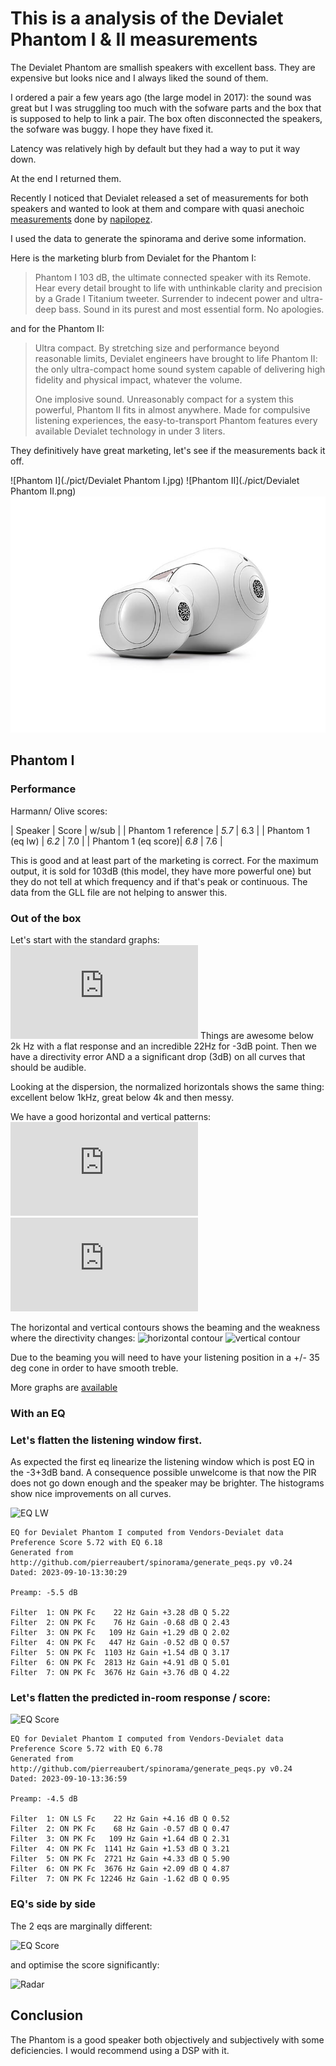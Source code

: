 # This is a analysis of the Devialet Phantom I & II measurements

The Devialet Phantom are smallish speakers with excellent bass. 
They are expensive but looks nice and I always liked the sound of
them. 

I ordered a pair a few years ago (the large model in 2017): the sound
was great but I was struggling too much with the sofware parts and the
box that is supposed to help to link a pair. The box often
disconnected the speakers, the sofware was buggy. I hope they have fixed it. 

Latency was relatively high by default but they had a way to put it 
way down.

At the end I returned them.

Recently I noticed that Devialet released a set of measurements for
both speakers and wanted to look at them and compare with quasi
anechoic [measurements](https://www.audiosciencereview.com/forum/index.php?threads/devialet-phantom-reactor-900-measurements-now-with-spinorama.9963/page-2#post-305596) done by [napilopez](https://www.audiosciencereview.com/forum/index.php?members/napilopez.3902/).

I used the data to generate the spinorama and derive some information.

Here is the marketing blurb from Devialet for the Phantom I:


   > Phantom I 103 dB, the ultimate connected speaker with its
   > Remote. Hear every detail brought to life with unthinkable
   > clarity and precision by a Grade I Titanium tweeter. Surrender to
   > indecent power and ultra-deep bass. Sound in its purest and most
   > essential form. No apologies.
   
and for the Phantom II:


   > Ultra compact.
   >   By stretching size and performance beyond reasonable limits,
   >   Devialet engineers have brought to life Phantom II: the only
   >   ultra-compact home sound system capable of delivering high
   >   fidelity and physical impact, whatever the volume.
   > 
   > One implosive sound.
   >   Unreasonably compact for a system this powerful, Phantom II
   >   fits in almost anywhere. Made for compulsive listening
   >   experiences, the easy-to-transport Phantom features every
   >   available Devialet technology in under 3 liters. 
   
They definitively have great marketing, let's see if the measurements
back it off.

![Phantom I](./pict/Devialet Phantom I.jpg)
![Phantom II](./pict/Devialet Phantom II.png)
![Relative size](./pict/relative_size.png)

## Phantom I

### Performance

Harmann/ Olive scores:

| Speaker |  Score | w/sub |
| Phantom 1 reference | *5.7* | 6.3 |
| Phantom 1 (eq lw)   | *6.2* | 7.0 |
| Phantom 1 (eq score)| *6.8* | 7.6 |

This is good and at least part of the marketing is correct. For the
maximum output, it is sold for 103dB (this model, they have more
powerful one) but they do not tell at which frequency and if that's
peak or continuous. The data from the GLL file are not helping to
answer this.

### Out of the box

Let's start with the standard graphs:
![spinorama](https://www.spinorama.org/speakers/Devialet%20Phantom%20I/Devialet/vendor/CEA2034.html)
Things are awesome below 2k Hz with a flat response and an incredible
22Hz for -3dB point. Then we have a directivity error AND a a
significant drop (3dB) on all curves that should be audible.

Looking at the dispersion, the normalized horizontals shows the same
thing: excellent below 1kHz, great below 4k and then messy.

We have a good horizontal and vertical patterns:
![horizontal SPL normalized](https://www.spinorama.org/speakers/Devialet%20Phantom%20I/Devialet/vendor/SPL%20Horizontal%20Normalized.html)
![vertical SPL normalized](https://www.spinorama.org/speakers/Devialet%20Phantom%20I/Devialet/vendor/SPL%20Horizontal%20Normalized.html)

The horizontal and vertical contours shows the beaming and the
weakness where the directivity changes:
![horizontal contour](https://www.spinorama.org/speakers/Devialet%20Phantom%20I/Devialet/vendor/SPL%20Horizontal%20Contour.webp)
![vertical
contour](https://www.spinorama.org/speakers/Devialet%20Phantom%20I/Devialet/vendor/SPL%20Vertical%20Contour.webp)

Due to the beaming you will need to have your listening position in a +/- 35 deg cone in order to have smooth treble.

More graphs are [available](https://www.spinorama.org/speakers/Devialet%20Phantom%20I/Devialet/index_vendor.html)

### With an EQ

### Let's flatten the listening window first.

As expected the first eq linearize the listening window which is post
EQ in the -3+3dB band. A consequence possible unwelcome is that now
the PIR does not go down enough and the speaker may be brighter.
The histograms show nice improvements on all curves.

![EQ LW](/pict/filter_eq_lw.png)

```
EQ for Devialet Phantom I computed from Vendors-Devialet data
Preference Score 5.72 with EQ 6.18
Generated from http://github.com/pierreaubert/spinorama/generate_peqs.py v0.24
Dated: 2023-09-10-13:30:29

Preamp: -5.5 dB

Filter  1: ON PK Fc    22 Hz Gain +3.28 dB Q 5.22
Filter  2: ON PK Fc    76 Hz Gain -0.68 dB Q 2.43
Filter  3: ON PK Fc   109 Hz Gain +1.29 dB Q 2.02
Filter  4: ON PK Fc   447 Hz Gain -0.52 dB Q 0.57
Filter  5: ON PK Fc  1103 Hz Gain +1.54 dB Q 3.17
Filter  6: ON PK Fc  2813 Hz Gain +4.91 dB Q 5.01
Filter  7: ON PK Fc  3676 Hz Gain +3.76 dB Q 4.22
```

### Let's flatten the predicted in-room response / score:

![EQ Score](/pict/filter_eq_score.png)

```
EQ for Devialet Phantom I computed from Vendors-Devialet data
Preference Score 5.72 with EQ 6.78
Generated from http://github.com/pierreaubert/spinorama/generate_peqs.py v0.24
Dated: 2023-09-10-13:36:59

Preamp: -4.5 dB

Filter  1: ON LS Fc    22 Hz Gain +4.16 dB Q 0.52
Filter  2: ON PK Fc    68 Hz Gain -0.57 dB Q 0.47
Filter  3: ON PK Fc   109 Hz Gain +1.64 dB Q 2.31
Filter  4: ON PK Fc  1141 Hz Gain +1.53 dB Q 3.21
Filter  5: ON PK Fc  2721 Hz Gain +4.33 dB Q 5.90
Filter  6: ON PK Fc  3676 Hz Gain +2.09 dB Q 4.87
Filter  7: ON PK Fc 12246 Hz Gain -1.62 dB Q 0.95
```

### EQ's side by side

The 2 eqs are marginally different:

![EQ Score](/pict/eq_compare.png)

and optimise the score significantly:

![Radar](/pict/spider.png)

## Conclusion

The Phantom is a good speaker both objectively and subjectively with
some deficiencies. I would recommend using a DSP with it.


